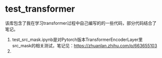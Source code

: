 # test_transformer
该库包含了我在学习transformer过程中自己编写的的一些代码，部分代码结合了笔记。

1. test_src_mask.ipynb是对Pytorch版本TransformerEncoderLayer里src_mask的相关测试，笔记见：https://zhuanlan.zhihu.com/p/663655103
2. 
